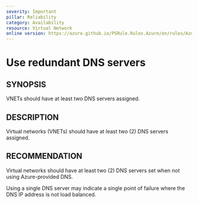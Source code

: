 ```yaml
---
severity: Important
pillar: Reliability
category: Availability
resource: Virtual Network
online version: https://azure.github.io/PSRule.Rules.Azure/en/rules/Azure.VNET.SingleDNS/
---
```


# Use redundant DNS servers

## SYNOPSIS

VNETs should have at least two DNS servers assigned.

## DESCRIPTION

Virtual networks (VNETs) should have at least two (2) DNS servers assigned.

## RECOMMENDATION

Virtual networks should have at least two (2) DNS servers set when not using Azure-provided DNS.

Using a single DNS server may indicate a single point of failure where the DNS IP address is not load balanced.
